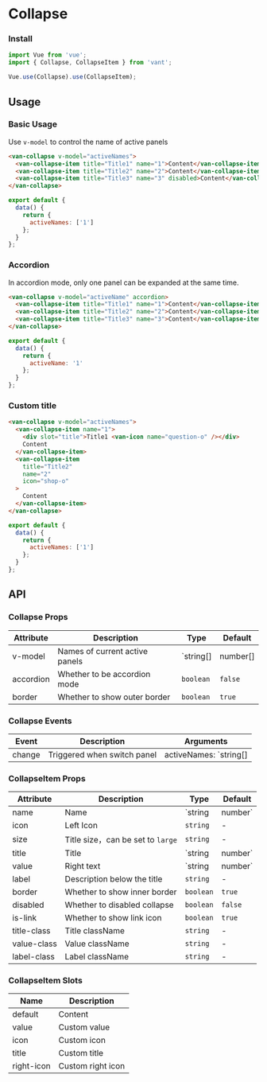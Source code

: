 # Collapse

### Install

``` javascript
import Vue from 'vue';
import { Collapse, CollapseItem } from 'vant';

Vue.use(Collapse).use(CollapseItem);
```

## Usage

### Basic Usage

Use `v-model` to control the name of active panels

```html
<van-collapse v-model="activeNames">
  <van-collapse-item title="Title1" name="1">Content</van-collapse-item>
  <van-collapse-item title="Title2" name="2">Content</van-collapse-item>
  <van-collapse-item title="Title3" name="3" disabled>Content</van-collapse-item>
</van-collapse>
```

``` javascript
export default {
  data() {
    return {
      activeNames: ['1']
    };
  }
};
```

### Accordion

In accordion mode, only one panel can be expanded at the same time.

```html
<van-collapse v-model="activeName" accordion>
  <van-collapse-item title="Title1" name="1">Content</van-collapse-item>
  <van-collapse-item title="Title2" name="2">Content</van-collapse-item>
  <van-collapse-item title="Title3" name="3">Content</van-collapse-item>
</van-collapse>
```

``` javascript
export default {
  data() {
    return {
      activeName: '1'
    };
  }
};
```

### Custom title

```html
<van-collapse v-model="activeNames">
  <van-collapse-item name="1">
    <div slot="title">Title1 <van-icon name="question-o" /></div>
    Content
  </van-collapse-item>
  <van-collapse-item
    title="Title2"
    name="2"
    icon="shop-o"
  >
    Content
  </van-collapse-item>
</van-collapse>
```

``` javascript
export default {
  data() {
    return {
      activeNames: ['1']
    };
  }
};
```

## API

### Collapse Props

| Attribute | Description | Type | Default |
|------|------|------|------|
| v-model | Names of current active panels | `string[] | number[] | string | number` | - |
| accordion | Whether to be accordion mode | `boolean` | `false` |
| border | Whether to show outer border | `boolean` | `true` |

### Collapse Events

| Event | Description | Arguments |
|------|------|------|
| change | Triggered when switch panel | activeNames: `string[] | number[] | string | number` |

### CollapseItem Props

| Attribute | Description | Type | Default |
|------|------|------|------|
| name | Name | `string | number` | `index` |
| icon | Left Icon | `string` | - |
| size | Title size，can be set to `large` | `string` | - |
| title | Title | `string | number` | - |
| value | Right text | `string | number` | - |
| label | Description below the title | `string` | - |
| border | Whether to show inner border | `boolean` | `true` |
| disabled | Whether to disabled collapse | `boolean` | `false` |
| is-link | Whether to show link icon | `boolean` | `true` |
| title-class | Title className | `string` | - |
| value-class | Value className | `string` | - |
| label-class | Label className | `string` | - |

### CollapseItem Slots

| Name | Description |
|------|------|
| default | Content |
| value | Custom value |
| icon | Custom icon |
| title | Custom title |
| right-icon | Custom right icon |
